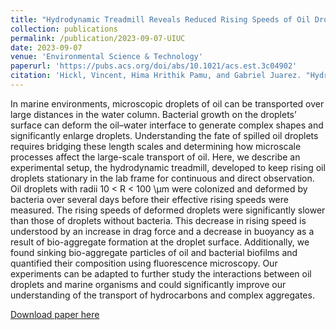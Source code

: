 ```yaml
---
title: "Hydrodynamic Treadmill Reveals Reduced Rising Speeds of Oil Droplets Deformed by Marine Bacteria"
collection: publications
permalink: /publication/2023-09-07-UIUC
date: 2023-09-07 
venue: 'Environmental Science & Technology'
paperurl: 'https://pubs.acs.org/doi/abs/10.1021/acs.est.3c04902' 
citation: 'Hickl, Vincent, Hima Hrithik Pamu, and Gabriel Juarez. "Hydrodynamic Treadmill Reveals Reduced Rising Speeds of Oil Droplets Deformed by Marine Bacteria." Environmental Science & Technology 57.37 (2023): 14082-14089.'
---
```

 
 
 
In marine environments, microscopic droplets of oil can be transported over large distances in the water column. Bacterial growth on the droplets’ surface can deform the oil–water interface to generate complex shapes and significantly enlarge droplets. Understanding the fate of spilled oil droplets requires bridging these length scales and determining how microscale processes affect the large-scale transport of oil. Here, we describe an experimental setup, the hydrodynamic treadmill, developed to keep rising oil droplets stationary in the lab frame for continuous and direct observation. Oil droplets with radii 10 < R < 100 \\μm were colonized and deformed by bacteria over several days before their effective rising speeds were measured. The rising speeds of deformed droplets were significantly slower than those of droplets without bacteria. This decrease in rising speed is understood by an increase in drag force and a decrease in buoyancy as a result of bio-aggregate formation at the droplet surface. Additionally, we found sinking bio-aggregate particles of oil and bacterial biofilms and quantified their composition using fluorescence microscopy. Our experiments can be adapted to further study the interactions between oil droplets and marine organisms and could significantly improve our understanding of the transport of hydrocarbons and complex aggregates.

[Download paper here](https://pubs.acs.org/doi/abs/10.1021/acs.est.3c04902)

<!---
Recommended citation: Hickl, Vincent & Pamu, Hima & Juarez, Gabriel. (2022). "Direct observations of rising oil droplets deformed by hydrocarbonoclastic bacteria" https://doi.org/10.48550/arXiv.2212.00627 <i>Journal 1</i>. 1(1).
--->

<!---
excerpt: In marine environments, microscopic droplets of spilled oil can be transported over tens or hundreds kilometers in the water column. As this oil is biodegraded, growing bacteria on the droplets' surface can deform the oil-water interface to generate complex shapes and significantly enlarge droplets. A complete understanding of the fate and transport of spilled oil requires bridging the present gap between these length scales and determining how microscale processes affect large-scale transport of oil. Here, we describe experimental results describing rising oil droplets in a purpose-built hydrodynamic treadmill which rotates to keep droplets stationary in the lab frame for continuous, direct observation. Droplets of radii 10-100 μm are colonized and deformed by bacteria over several days before their rising speeds through the water column are measured. Rising speeds of deformed droplets are significantly slower as a result of bio-aggregate formation at the droplet surface compared to those of droplets of weathered or unweathered oil without bacteria. Additionally, we discover bio-aggregate particles of oil and bacterial biofilms which sink through the water column. The composition of these particles is quantified using fluorescence microscopy. These results have important implications for the study of oil transport following a spill, as colonization by bacteria can cause oil droplets to remain in the water column for months or years longer than otherwise expected. An improved understanding of the physical transformations of oil droplets during biodegradation shows promise for significantly improving models of oil spills. Additionally, the formation of sinking particles of oil and bacteria presents a new vector for hydrocarbon sedimentation and potential marine oil snow formation.
--->
